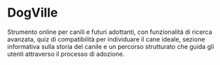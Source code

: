 # DogVille
Strumento online per canili e futuri adottanti, con funzionalità di ricerca avanzata, quiz di compatibilità per individuare il cane ideale, sezione informativa sulla storia del canile e un percorso strutturato che guida gli utenti attraverso il processo di adozione.
